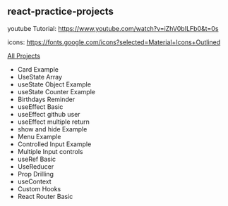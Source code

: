 ## react-practice-projects

youtube Tutorial: https://www.youtube.com/watch?v=iZhV0bILFb0&t=0s

icons: https://fonts.google.com/icons?selected=Material+Icons+Outlined

[All Projects](https://jyotip101.github.io/react-practice-projects/)

- Card Example
- UseState Array
- useState Object Example
- useState Counter Example
- Birthdays Reminder
- useEffect Basic
- useEffect github user
- useEffect multiple return
- show and hide Example
- Menu Example
- Controlled Input Example
- Multiple Input controls
- useRef Basic
- UseReducer
- Prop Drilling
- useContext
- Custom Hooks
- React Router Basic
